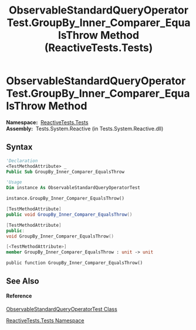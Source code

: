 ﻿---
title: ObservableStandardQueryOperatorTest.GroupBy_Inner_Comparer_EqualsThrow Method  (ReactiveTests.Tests)
TOCTitle: GroupBy_Inner_Comparer_EqualsThrow Method
ms:assetid: M:ReactiveTests.Tests.ObservableStandardQueryOperatorTest.GroupBy_Inner_Comparer_EqualsThrow
ms:mtpsurl: https://msdn.microsoft.com/en-us/library/reactivetests.tests.observablestandardqueryoperatortest.groupby_inner_comparer_equalsthrow(v=VS.103)
ms:contentKeyID: 36620878
ms.date: 06/28/2011
mtps_version: v=VS.103
f1_keywords:
- ReactiveTests.Tests.ObservableStandardQueryOperatorTest.GroupBy_Inner_Comparer_EqualsThrow
dev_langs:
- CSharp
- JScript
- VB
- FSharp
- c++
---

# ObservableStandardQueryOperatorTest.GroupBy\_Inner\_Comparer\_EqualsThrow Method

**Namespace:**  [ReactiveTests.Tests](hh289046\(v=vs.103\).md)  
**Assembly:**  Tests.System.Reactive (in Tests.System.Reactive.dll)

## Syntax

``` vb
'Declaration
<TestMethodAttribute> _
Public Sub GroupBy_Inner_Comparer_EqualsThrow
```

``` vb
'Usage
Dim instance As ObservableStandardQueryOperatorTest

instance.GroupBy_Inner_Comparer_EqualsThrow()
```

``` csharp
[TestMethodAttribute]
public void GroupBy_Inner_Comparer_EqualsThrow()
```

``` c++
[TestMethodAttribute]
public:
void GroupBy_Inner_Comparer_EqualsThrow()
```

``` fsharp
[<TestMethodAttribute>]
member GroupBy_Inner_Comparer_EqualsThrow : unit -> unit 
```

``` jscript
public function GroupBy_Inner_Comparer_EqualsThrow()
```

## See Also

#### Reference

[ObservableStandardQueryOperatorTest Class](hh288944\(v=vs.103\).md)

[ReactiveTests.Tests Namespace](hh289046\(v=vs.103\).md)

